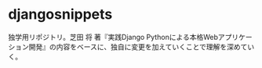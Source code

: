 # djangosnippets
独学用リポジトリ。芝田 将 著『実践Django Pythonによる本格Webアプリケーション開発』の内容をベースに、独自に変更を加えていくことで理解を深めていく。
